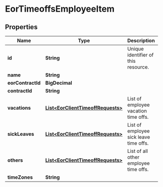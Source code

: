 

# EorTimeoffsEmployeeItem


## Properties

| Name | Type | Description | Notes |
|------------ | ------------- | ------------- | -------------|
|**id** | **String** | Unique identifier of this resource. |  |
|**name** | **String** |  |  |
|**eorContractId** | **BigDecimal** |  |  |
|**contractId** | **String** |  |  |
|**vacations** | [**List&lt;EorClientTimeoffRequests&gt;**](EorClientTimeoffRequests.md) | List of employee vacation time offs. |  |
|**sickLeaves** | [**List&lt;EorClientTimeoffRequests&gt;**](EorClientTimeoffRequests.md) | List of employee sick leave time offs. |  |
|**others** | [**List&lt;EorClientTimeoffRequests&gt;**](EorClientTimeoffRequests.md) | List of all other employee time offs. |  |
|**timeZones** | **String** |  |  |



